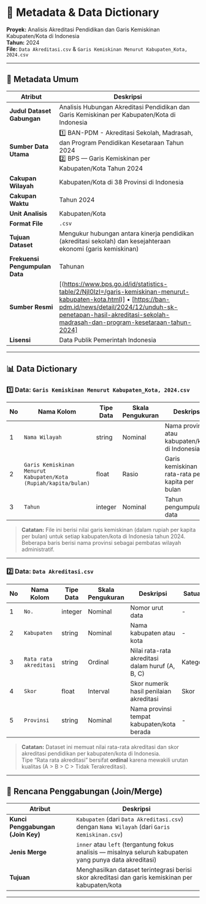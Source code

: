# 📘 Metadata & Data Dictionary  
**Proyek:** Analisis Akreditasi Pendidikan dan Garis Kemiskinan Kabupaten/Kota di Indonesia  
**Tahun:** 2024  
**File:** `Data Akreditasi.csv` & `Garis Kemiskinan Menurut Kabupaten_Kota, 2024.csv`

---

## 🧭 Metadata Umum

| Atribut | Deskripsi |
|----------|------------|
| **Judul Dataset Gabungan** | Analisis Hubungan Akreditasi Pendidikan dan Garis Kemiskinan per Kabupaten/Kota di Indonesia |
| **Sumber Data Utama** | 1️⃣ BAN-PDM - Akreditasi Sekolah, Madrasah, dan Program Pendidikan Kesetaraan Tahun 2024<br>2️⃣ BPS — Garis Kemiskinan per Kabupaten/Kota Tahun 2024 |
| **Cakupan Wilayah** | Kabupaten/Kota di 38 Provinsi di Indonesia |
| **Cakupan Waktu** | Tahun 2024 |
| **Unit Analisis** | Kabupaten/Kota |
| **Format File** | `.csv` |
| **Tujuan Dataset** | Mengukur hubungan antara kinerja pendidikan (akreditasi sekolah) dan kesejahteraan ekonomi (garis kemiskinan) |
| **Frekuensi Pengumpulan Data** | Tahunan |
| **Sumber Resmi** | [(https://www.bps.go.id/id/statistics-table/2/NjI0IzI=/garis-kemiskinan-menurut-kabupaten-kota.html)] • [https://ban-pdm.id/news/detail/2024/12/unduh-sk-penetapan-hasil-akreditasi-sekolah-madrasah-dan-program-kesetaraan-tahun-2024] |
| **Lisensi** | Data Publik Pemerintah Indonesia |

---

## 📊 Data Dictionary

### 1️⃣ Data: `Garis Kemiskinan Menurut Kabupaten_Kota, 2024.csv`

| No | Nama Kolom | Tipe Data | Skala Pengukuran | Deskripsi | Satuan | Contoh Nilai | Sumber |
|----|-------------|------------|------------------|------------|---------|---------------|--------|
| 1 | `Nama Wilayah` | string | Nominal | Nama provinsi atau kabupaten/kota di Indonesia | - | Aceh Barat Daya | BPS |
| 2 | `Garis Kemiskinan Menurut Kabupaten/Kota (Rupiah/kapita/bulan)` | float | Rasio | Garis kemiskinan rata-rata per kapita per bulan | Rupiah | 583294 | BPS |
| 3 | `Tahun` | integer | Nominal | Tahun pengumpulan data | Tahun | 2024 | BPS |

> **Catatan:** File ini berisi nilai garis kemiskinan (dalam rupiah per kapita per bulan) untuk setiap kabupaten/kota di Indonesia tahun 2024. Beberapa baris berisi nama provinsi sebagai pembatas wilayah administratif.

---

### 2️⃣ Data: `Data Akreditasi.csv`

| No | Nama Kolom | Tipe Data | Skala Pengukuran | Deskripsi | Satuan | Contoh Nilai | Sumber |
|----|-------------|------------|------------------|------------|---------|---------------|--------|
| 1 | `No.` | integer | Nominal | Nomor urut data | - | 1 | Kemdikbud |
| 2 | `Kabupaten` | string | Nominal | Nama kabupaten atau kota | - | Kota Banda Aceh | Kemdikbud |
| 3 | `Rata rata akreditasi` | string | Ordinal | Nilai rata-rata akreditasi dalam huruf (A, B, C) | Kategori | B | BAN-S/M |
| 4 | `Skor` | float | Interval | Skor numerik hasil penilaian akreditasi | Skor | 3.40 | BAN-S/M |
| 5 | `Provinsi` | string | Nominal | Nama provinsi tempat kabupaten/kota berada | - | Aceh | Kemdikbud |

> **Catatan:** Dataset ini memuat nilai rata-rata akreditasi dan skor akreditasi pendidikan per kabupaten/kota di Indonesia.  
> Tipe “Rata rata akreditasi” bersifat **ordinal** karena mewakili urutan kualitas (A > B > C > Tidak Terakreditasi).

---

## 🔗 Rencana Penggabungan (Join/Merge)

| Atribut | Deskripsi |
|----------|------------|
| **Kunci Penggabungan (Join Key)** | `Kabupaten` (dari `Data Akreditasi.csv`) dengan `Nama Wilayah` (dari `Garis Kemiskinan.csv`) |
| **Jenis Merge** | `inner` atau `left` (tergantung fokus analisis — misalnya seluruh kabupaten yang punya data akreditasi) |
| **Tujuan** | Menghasilkan dataset terintegrasi berisi skor akreditasi dan garis kemiskinan per kabupaten/kota |

---
